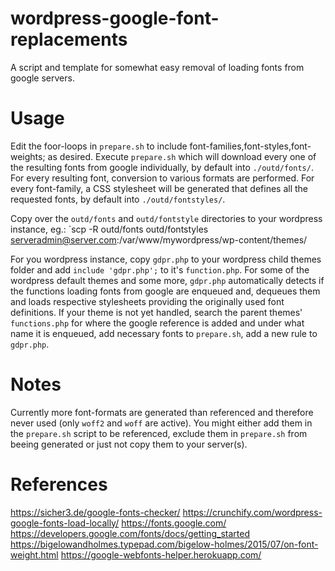 # wordpress-google-font-replacements
A script and template for somewhat easy removal of loading fonts from google servers.


# Usage

Edit the foor-loops in `prepare.sh` to include font-families,font-styles,font-weights; as desired.
Execute `prepare.sh` which will download every one of the resulting fonts from google individually, by default into `./outd/fonts/`.
For every resulting font, conversion to various formats are performed.
For every font-family, a CSS stylesheet will be generated that defines all the requested fonts, by default into `./outd/fontstyles/`.

Copy over the `outd/fonts` and `outd/fontstyle` directories to your wordpress instance, eg.:
`scp -R outd/fonts outd/fontstyles serveradmin@server.com:/var/www/mywordpress/wp-content/themes/

For you wordpress instance, copy `gdpr.php` to your wordpress child themes folder and add  `include 'gdpr.php';` to it's `function.php`.
For some of the wordpress default themes and some more, `gdpr.php` automatically detects if the functions loading fonts from google are enqueued and, dequeues them and loads respective stylesheets providing the originally used font definitions.
If your theme is not yet handled, search the parent themes' `functions.php` for where the google reference is added and under what name it is enqueued, add necessary fonts to `prepare.sh`, add a new rule to `gdpr.php`.


# Notes

Currently more font-formats are generated than referenced and therefore never used (only `woff2` and `woff` are active).
You might either add them in the `prepare.sh` script to be referenced, exclude them in `prepare.sh` from beeing generated or just not copy them to your server(s).

# References

https://sicher3.de/google-fonts-checker/
https://crunchify.com/wordpress-google-fonts-load-locally/
https://fonts.google.com/
https://developers.google.com/fonts/docs/getting_started
https://bigelowandholmes.typepad.com/bigelow-holmes/2015/07/on-font-weight.html
https://google-webfonts-helper.herokuapp.com/
